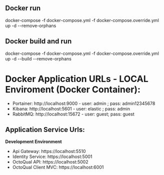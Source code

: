 ## Docker run
docker-compose -f docker-compose.yml -f docker-compose.override.yml up -d --remove-orphans
## Docker build and run
docker-compose -f docker-compose.yml -f docker-compose.override.yml up -d --build --remove-orphans


# Docker Application URLs - LOCAL Enviroment (Docker Container):
- Portainer: http://localhost:9000   -  user: admin  ; pass: admin12345678
- Kibana: http://localhost:5601 - user: elastic ; pass: admin
- RabbitMQ: http://localhost:15672  - user: guest; pass: guest

## Application Service Urls:
**Development Environment**

- Api Gateway: https://localhost:5510
- Identity Service: https://localhost:5001
- OctoQual API: https://localhost:5002
- OctoQual Client MVC: https://localhost:6001